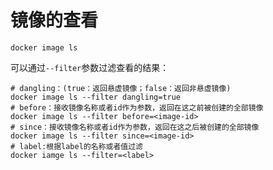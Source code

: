 # 镜像的查看

```shell
docker image ls
```

可以通过`--filter`参数过滤查看的结果：

```shell
# dangling：(true：返回悬虚镜像；false：返回非悬虚镜像)
docker image ls --filter dangling=true
# before：接收镜像名称或者id作为参数，返回在这之前被创建的全部镜像
docker image ls --filter before=<image-id>
# since：接收镜像名称或者id作为参数，返回在这之后被创建的全部镜像
docker image ls --filter since=<image-id>
# label:根据label的名称或者值过滤
docker iamge ls --filter=<label>
```